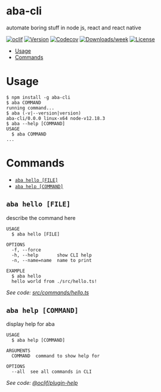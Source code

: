 aba-cli
=======

automate boring stuff in node js, react and react native

[![oclif](https://img.shields.io/badge/cli-oclif-brightgreen.svg)](https://oclif.io)
[![Version](https://img.shields.io/npm/v/aba-cli.svg)](https://npmjs.org/package/aba-cli)
[![Codecov](https://codecov.io/gh/eyousefifar/aba-cli/branch/master/graph/badge.svg)](https://codecov.io/gh/eyousefifar/aba-cli)
[![Downloads/week](https://img.shields.io/npm/dw/aba-cli.svg)](https://npmjs.org/package/aba-cli)
[![License](https://img.shields.io/npm/l/aba-cli.svg)](https://github.com/eyousefifar/aba-cli/blob/master/package.json)

<!-- toc -->
* [Usage](#usage)
* [Commands](#commands)
<!-- tocstop -->
# Usage
<!-- usage -->
```sh-session
$ npm install -g aba-cli
$ aba COMMAND
running command...
$ aba (-v|--version|version)
aba-cli/0.0.0 linux-x64 node-v12.18.3
$ aba --help [COMMAND]
USAGE
  $ aba COMMAND
...
```
<!-- usagestop -->
# Commands
<!-- commands -->
* [`aba hello [FILE]`](#aba-hello-file)
* [`aba help [COMMAND]`](#aba-help-command)

## `aba hello [FILE]`

describe the command here

```
USAGE
  $ aba hello [FILE]

OPTIONS
  -f, --force
  -h, --help       show CLI help
  -n, --name=name  name to print

EXAMPLE
  $ aba hello
  hello world from ./src/hello.ts!
```

_See code: [src/commands/hello.ts](https://github.com/eyousefifar/aba-cli/blob/v0.0.0/src/commands/hello.ts)_

## `aba help [COMMAND]`

display help for aba

```
USAGE
  $ aba help [COMMAND]

ARGUMENTS
  COMMAND  command to show help for

OPTIONS
  --all  see all commands in CLI
```

_See code: [@oclif/plugin-help](https://github.com/oclif/plugin-help/blob/v3.2.0/src/commands/help.ts)_
<!-- commandsstop -->

